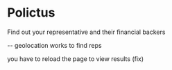 # Polictus

Find out your representative and their financial backers

--
geolocation works to find reps

you have to reload the page to view results (fix)